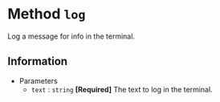 # Method `log`

Log a message for info in the terminal.

## Information

-   Parameters
    -   `text` : `string` **[Required]** The text to log in the terminal.
